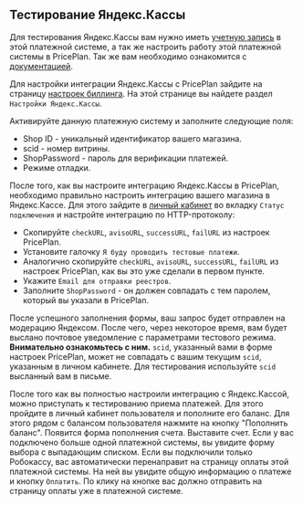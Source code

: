 
## Тестирование Яндекс.Кассы

Для тестирования Яндекс.Кассы вам нужно иметь [учетную запись](https://money.yandex.ru/joinups) в этой платежной системе, а так же настроить работу этой платежной системы в PricePlan. Так же вам необходимо ознакомится с [документацией](https://tech.yandex.ru/money/doc/dg/concepts/About-docpage/).

Для настройки интеграции Яндекс.Кассы с PricePlan зайдите на страницу [настроек биллинга](https://cust1.priceplan.ru:7889/account/). На этой странице вы найдете раздел `Настройки Яндекс.Кассы`.

Активируйте данную платежную систему и заполните следующие поля:
* Shop ID - уникальный идентификатор вашего магазина.
* scid - номер витрины.
* ShopPassword - пароль для верификации платежей.
* Режиме отладки.

После того, как вы настроите интеграцию Яндекс.Кассы в PricePlan, необходимо правильно настроить интеграцию вашего магазина в Яндекс.Кассе. Для этого зайдите в [личный кабинет](https://money.yandex.ru/my) во вкладку `Статус подключения` и настройте интеграцию по HTTP-протоколу:

* Скопируйте `checkURL`, `avisoURL`, `successURL`, `failURL` из настроек PricePlan.
* Установите галочку `Я буду проводить тестовые платежи`.
* Аналогично скопируйте `checkURL`, `avisoURL`, `successURL`, `failURL` из настроек PricePlan, как вы это уже сделали в первом пункте.
* Укажите `Email для отправки реестров`.
* Заполните `ShopPassword` - он должен совпадать с тем паролем, который вы указали в PricePlan.

После успешного заполнения формы, ваш запрос будет отправлен на модерацию Яндексом. После чего, через некоторое время, вам будет выслано почтовое уведомление с параметрами тестового режима. **Внимательно ознакомьтесь с ним.** `scid`, указанный вами в форме настроек PricePlan, может не совпадать с вашим текущим `scid`, указанным в личном кабинете. Для тестирования используйте `scid` высланный вам в письме.

После того как вы полностью настроили интеграцию с Яндекс.Кассой, можно приступать к тестированию приема платежей. Для этого пройдите в личный кабинет пользователя и пополните его баланс. Для этого рядом с балансом пользователя нажмите на кнопку "Пополнить баланс". Появится форма пополнения счета. Выставите счет. Если у вас подключено больше одной платежной системы, вы увидите форму выбора с выпадающим списком. Если вы подключили только Робокассу, вас автоматически перенаправит на страницу оплаты этой платежной системы. На ней вы увидите общую информацию о платеже и кнопку `Оплатить`. По клику на кнопке вас должно отправить на страницу оплаты уже в платежной системе.